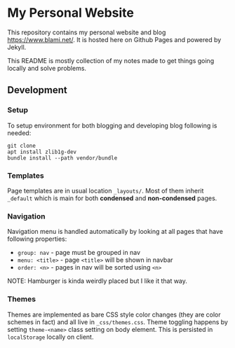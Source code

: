 # My Personal Website
This repository contains my personal website and blog https://www.blami.net/.
It is hosted here on Github Pages and powered by Jekyll.

This README is mostly collection of my notes made to get things going locally
and solve problems.


## Development

### Setup
To setup environment for both blogging and developing blog following is needed:
``` shell
git clone
apt install zlib1g-dev
bundle install --path vendor/bundle
```

### Templates
Page templates are in usual location `_layouts/`. Most of them inherit
`_default` which is main for both __condensed__ and __non-condensed__ pages.

### Navigation
Navigation menu is handled automatically by looking at all pages that have
following properties:

- `group: nav` - page must be grouped in nav
- `menu: <title>` - page `<title>` will be shown in navbar
- `order: <n>` - pages in nav will be sorted using `<n>`

NOTE: Hamburger is kinda weirdly placed but I like it that way.

### Themes
Themes are implemented as bare CSS style color changes (they are color schemes
in fact) and all live in `_css/themes.css`. Theme toggling happens by setting
`theme-<name>` class setting on body element. This is persisted in
`localStorage` locally on client.
